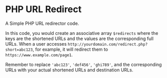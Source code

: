 # PHP URL Redirect
 A Simple PHP URL redirector code.
 
In this code, you would create an associative array `$redirects` where the keys are the shortened URLs and the values are the corresponding full URLs. When a user accesses `http://yourdomain.com/redirect.php?short=abc123`, for example, it will redirect them to `https://www.example.com/page1`.

Remember to replace `'abc123'`, `'def456'`, `'ghi789'`, and the corresponding URLs with your actual shortened URLs and destination URLs.
